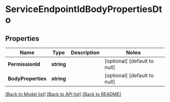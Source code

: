 # ServiceEndpointIdBodyPropertiesDto

## Properties
Name | Type | Description | Notes
------------ | ------------- | ------------- | -------------
**PermissionId** | **string** |  | [optional] [default to null]
**BodyProperties** | **string** |  | [optional] [default to null]

[[Back to Model list]](../README.md#documentation-for-models) [[Back to API list]](../README.md#documentation-for-api-endpoints) [[Back to README]](../README.md)

